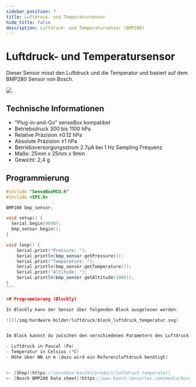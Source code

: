 ```yaml
---
sidebar_position: 7
title: Luftdruck- und Temperatursensor
hide_title: false
description: Luftdruck- und Temperatursensor (BMP280)
---
```

# Luftdruck- und Temperatursensor

Dieser Sensor misst den Luftdruck und die Temperatur und basiert auf dem BMP280 Sensor von Bosch.


![](/img/hardware-bilder/luftdruck/bmp_top.png)

## Technische Informationen

* "Plug-in-and-Go" senseBox kompatibel
* Betriebsdruck 300 bis 1100 hPa
* Relative Präzision ±0.12 hPa
* Absolute Präzision ±1 hPa
* Betriebsversorgungsstrom 2.7μA bei 1 Hz Sampling Frequenz
* Maße: 25mm x 25mm x 9mm
* Gewicht: 2,4 g

## Programmierung

````c++
#include "SenseBoxMCU.h"
#include <SPI.h>

BMP280 bmp_sensor;

void setup() {
  Serial.begin(9600);
  bmp_sensor.begin();
}

void loop() {
    Serial.print("Pressure: ");
    Serial.println(bmp_sensor.getPressure());
    Serial.print("Temperature: ");
    Serial.println(bmp_sensor.getTemperature());
    Serial.print("Altitude: ");
    Serial.println(bmp_sensor.getAltitude(1000));
}
```

## Programmierung (Blockly)

In Blockly kann der Sensor über folgenden Block ausgelesen werden:

![](/img/hardware-bilder/luftdruck/block_luftdruck_temperatur.svg)


Im Block kannst du zwischen den verschiedenen Parametern des Luftdruck-/Temperatursensor auswählen:

- Luftdruck in Pascal (Pa)
- Temperatur in Celsius (°C)
- Höhe über NN in m (dazu wird ein Referenzluftdruck benötigt)


>- [Shop](https://sensebox.kaufen/product/luftdruck-temperatur)
>- [Bosch BMP280 Data sheet](https://www.bosch-sensortec.com/media/boschsensortec/downloads/datasheets/bst-bmp280-ds001.pdf)
